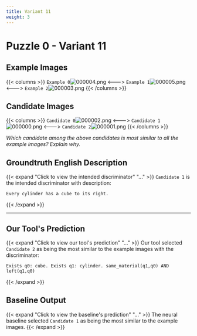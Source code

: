 ```yaml
---
title: Variant 11
weight: 3
---
```


# Puzzle 0 - Variant 11

## Example Images
{{< columns >}}
`Example 0`![000004.png](/clevr-variants/apocope/fovariant-11/render/images/CLEVR_val_000004.png)
<--->
`Example 1`![000005.png](/clevr-variants/apocope/fovariant-11/render/images/CLEVR_val_000005.png)
<--->
`Example 2`![000003.png](/clevr-variants/apocope/fovariant-11/render/images/CLEVR_val_000003.png)
{{< /columns >}}

## Candidate Images
{{< columns >}}
`Candidate 0`![000002.png](/clevr-variants/apocope/fovariant-11/render/images/CLEVR_val_000002.png)
<--->
`Candidate 1`![000000.png](/clevr-variants/apocope/fovariant-11/render/images/CLEVR_val_000000.png)
<--->
`Candidate 2`![000001.png](/clevr-variants/apocope/fovariant-11/render/images/CLEVR_val_000001.png)
{{< /columns >}}

*Which candidate among the above candidates is most similar to all the example images? Explain why.*

## Groundtruth English Description

{{< expand "Click to view the intended discriminator" "..." >}}
`Candidate 1` is the intended discriminator with description:
```plaintext 
Every cylinder has a cube to its right.
```
{{< /expand >}}

---



## Our Tool's Prediction

{{< expand "Click to view our tool's prediction" "..." >}}
Our tool selected `Candidate 2` as being the most similar to the example images with the discriminator:
```plaintext
Exists q0: cube. Exists q1: cylinder. same_material(q1,q0) AND left(q1,q0)
```
{{< /expand >}}



## Baseline Output

{{< expand "Click to view the baseline's prediction" "..." >}}
The neural baseline selected `Candidate 1` as being the most similar to the example images.
{{< /expand >}}


